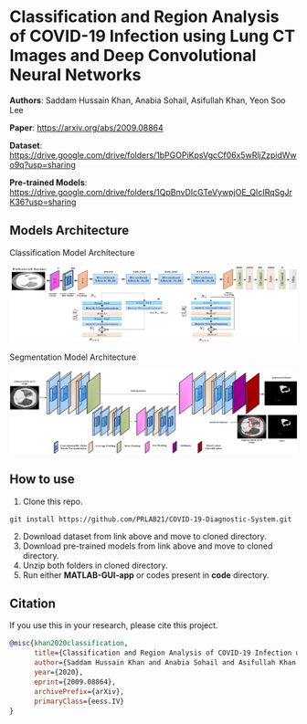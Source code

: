 # Classification and Region Analysis of COVID-19 Infection using Lung CT Images and Deep Convolutional Neural Networks

**Authors**: Saddam Hussain Khan, Anabia Sohail, Asifullah Khan, Yeon Soo Lee

**Paper**: <https://arxiv.org/abs/2009.08864>

**Dataset**: <https://drive.google.com/drive/folders/1bPGOPiKpsVgcCf06x5wRljZzpidWwo9q?usp=sharing>

**Pre-trained Models**: <https://drive.google.com/drive/folders/1QpBnvDIcGTeVywpjOE_QIcIRqSgJrK36?usp=sharing>

## Models Architecture

Classification Model Architecture

![Classification Model Architecture](<https://github.com/PRLAB21/COVID-19-Diagnostic-System/blob/main/COV-CTNet%20Classification%20Architecture.jpg> "Classification Model Architecture")

Segmentation Model Architecture

![Segmentation Model Architecture](<https://github.com/PRLAB21/COVID-19-Diagnostic-System/blob/main/COV-RASeg%20Segmentation%20Architecture.jpg> "Segmentation Model Architecture")

## How to use

1. Clone this repo.

```git bash
git install https://github.com/PRLAB21/COVID-19-Diagnostic-System.git
```

2. Download dataset from link above and move to cloned directory.
3. Download pre-trained models from link above and move to cloned directory.
4. Unzip both folders in cloned directory.
5. Run either **MATLAB-GUI-app** or codes present in **code** directory.

## Citation

If you use this in your research, please cite this project.

```Bibtex formatted citation
@misc{khan2020classification,
      title={Classification and Region Analysis of COVID-19 Infection using Lung CT Images and Deep Convolutional Neural Networks},
      author={Saddam Hussain Khan and Anabia Sohail and Asifullah Khan and Yeon Soo Lee},
      year={2020},
      eprint={2009.08864},
      archivePrefix={arXiv},
      primaryClass={eess.IV}
}
```
